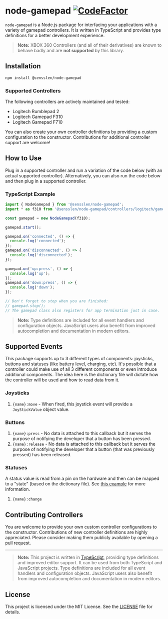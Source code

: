 # node-gamepad [![CodeFactor](https://www.codefactor.io/repository/github/sensslen/node-gamepad/badge)](https://www.codefactor.io/repository/github/sensslen/node-gamepad)

`node-gamepad` is a Node.js package for interfacing your applications with a variety of gamepad controllers. It is written in TypeScript and provides type definitions for a better development experience.

> **Note:** XBOX 360 Controllers (and all of their derivatives) are known to behave badly and are **not supported** by this library.

## Installation

```sh
npm install @sensslen/node-gamepad
```

### Supported Controllers

The following controllers are actively maintained and tested:

- Logitech Rumblepad 2
- Logitech Gamepad F310
- Logitech Gamepad F710

You can also create your own controller definitions by providing a custom configuration to the constructor. Contributions for additional controller support are welcome!


## How to Use

Plug in a supported controller and run a variation of the code below (with an actual supported controller). Alternatively, you can also run the code below and then plug in a supported controller.

### TypeScript Example

```ts
import { NodeGamepad } from '@sensslen/node-gamepad';
import * as f310 from '@sensslen/node-gamepad/controllers/logitech/gamepadf310';

const gamepad = new NodeGamepad(f310);

gamepad.start();

gamepad.on('connected', () => {
  console.log('connected');
});
gamepad.on('disconnected', () => {
  console.log('disconnected');
});

gamepad.on('up:press', () => {
  console.log('up');
});
gamepad.on('down:press', () => {
  console.log('down');
});

// Don't forget to stop when you are finished:
// gamepad.stop();
// The gamepad class also registers for app termination just in case.
```


> **Note:** Type definitions are included for all event handlers and configuration objects. JavaScript users also benefit from improved autocompletion and documentation in modern editors.


## Supported Events

This package supports up to 3 different types of components: joysticks, buttons and statuses (like battery level, charging, etc). It's possible that a controller could make use of all 3 different components or even introduce additional components. The idea here is the dictionary file will dictate how the controller will be used and how to read data from it.

### Joysticks

1. `{name}:move` - When fired, this joystick event will provide a `JoyStickValue` object value.

### Buttons

1. `{name}:press` - No data is attached to this callback but it serves the purpose of notifying the developer that a button has been pressed.
1. `{name}:release` - No data is attached to this callback but it serves the purpose of notifying the developer that a button (that was previously pressed) has been released.

### Statuses

A status value is read from a pin on the hardware and then can be mapped to a "state" (based on the dictionary file). See [this example](https://github.com/sensslen/node-gamepad/blob/master/controllers/ps3/dualshock3.json#L136) for more information.

1. `{name}:change`


## Contributing Controllers


You are welcome to provide your own custom controller configurations to the constructor. Contributions of new controller definitions are highly appreciated. Please consider making them publicly available by opening a pull request.

---

> **Note:** This project is written in [TypeScript](https://www.typescriptlang.org/), providing type definitions and improved editor support. It can be used from both TypeScript and JavaScript projects. Type definitions are included for all event handlers and configuration objects. JavaScript users also benefit from improved autocompletion and documentation in modern editors.

## License

This project is licensed under the MIT License. See the [LICENSE](./LICENSE) file for details.
